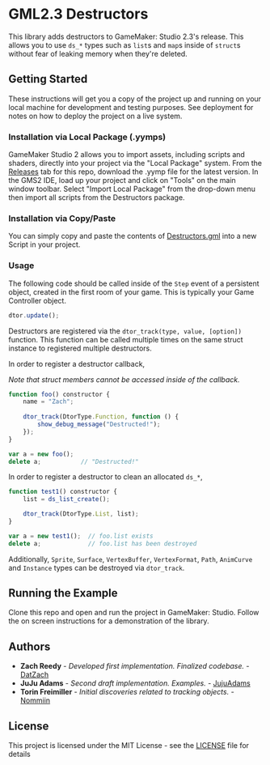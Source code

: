 # GML2.3 Destructors

This library adds destructors to GameMaker: Studio 2.3's release. This allows you to use `ds_*` types such as `list`s and `map`s inside of `struct`s without fear of leaking memory when they're deleted.

## Getting Started

These instructions will get you a copy of the project up and running on your local machine for development and testing purposes. See deployment for notes on how to deploy the project on a live system.

### Installation via Local Package (.yymps)

GameMaker Studio 2 allows you to import assets, including scripts and shaders, directly into your project via the "Local Package" system. From the [Releases](https://github.com/DatZach/Destructors/releases) tab for this repo, download the .yymp file for the latest version. In the GMS2 IDE, load up your project and click on "Tools" on the main window toolbar. Select "Import Local Package" from the drop-down menu then import all scripts from the Destructors package.

### Installation via Copy/Paste

You can simply copy and paste the contents of [Destructors.gml](https://github.com/DatZach/Destructors/blob/master/scripts/Destructors/Destructors.gml) into a new Script in your project.

### Usage

The following code should be called inside of the `Step` event of a persistent object, created in the first room of your game. This is typically your Game Controller object.
```javascript
dtor.update();
```

Destructors are registered via the `dtor_track(type, value, [option])` function. This function can be called multiple times on the same struct instance to registered multiple destructors.

In order to register a destructor callback,

*Note that struct members cannot be accessed inside of the callback.*
```javascript
function foo() constructor {
	name = "Zach";
	
	dtor_track(DtorType.Function, function () {
		show_debug_message("Destructed!");
	});
}

var a = new foo();
delete a;           // "Destructed!"
```

In order to register a destructor to clean an allocated `ds_*`,
```javascript
function test1() constructor {
    list = ds_list_create();

    dtor_track(DtorType.List, list);
}

var a = new test1();  // foo.list exists
delete a;             // foo.list has been destroyed
```

Additionally, `Sprite`, `Surface`, `VertexBuffer`, `VertexFormat`, `Path`, `AnimCurve` and `Instance` types can be destroyed via `dtor_track`.

## Running the Example

Clone this repo and open and run the project in GameMaker: Studio. Follow the on screen instructions for a demonstration of the library.

## Authors

* **Zach Reedy** - *Developed first implementation. Finalized codebase.* - [DatZach](https://github.com/DatZach)
* **JuJu Adams** - *Second draft implementation. Examples.* - [JujuAdams](https://github.com/JujuAdams)
* **Torin Freimiller** - *Initial discoveries related to tracking objects.* - [Nommiin](https://github.com/nommiin)

## License

This project is licensed under the MIT License - see the [LICENSE](LICENSE) file for details
